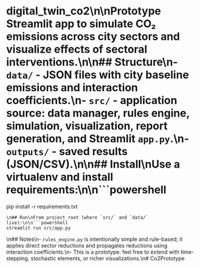 # digital_twin_co2\n\nPrototype Streamlit app to simulate CO₂ emissions across city sectors and visualize effects of sectoral interventions.\n\n## Structure\n- `data/` - JSON files with city baseline emissions and interaction coefficients.\n- `src/` - application source: data manager, rules engine, simulation, visualization, report generation, and Streamlit `app.py`.\n- `outputs/` - saved results (JSON/CSV).\n\n## Install\nUse a virtualenv and install requirements:\n\n```powershell
pip install -r requirements.txt
```
\n## Run\nFrom project root (where `src/` and `data/` live):\n\n```powershell
streamlit run src/app.py
```
\n## Notes\n- `rules_engine.py` is intentionally simple and rule-based; it applies direct sector reductions and propagates reductions using interaction coefficients.\n- This is a prototype: feel free to extend with time-stepping, stochastic elements, or richer visualizations.\n#   C o 2 P r o t o t y p e  
 